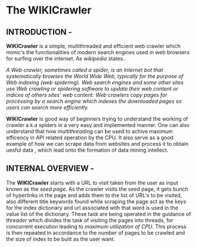 # The WIKICrawler
## INTRODUCTION -

**WIKICrawler** is a simple, multithreaded and efficient web crawler which mimic's the functionalities of modern search engines used in web browsers for surfing over the internet. As *wikipedia* states..

*A Web crawler, sometimes called a spider, is an Internet bot that systematically browses the World Wide Web, typically for the purpose of Web indexing (web spidering).
Web search engines and some other sites use Web crawling or spidering software to update their web content or indices of others sites' web content. Web crawlers copy pages for processing by a search engine which indexes the downloaded pages so users can search more efficiently.*


**WIKICrawler** is good way of beginners trying to understand the working of crawler a.k.a spiders in a very easy and implemented manner.
One can also understand that how *multithreading* can be used to achive maximum efficency in API related operation by the CPU.
It also serve as a good example of how we can scrape data from websites and process it to obtain uesful data , which lead onto the formation of data mining intellect.

## INTERNAL OVERVIEW -

The **WIKICrawler** starts with a URL to visit taken from the user as input known as the *seed page*. As the crawler visits the seed page, it gets bunch of hyperlinks in the page and adds them to the list of URL's to be visited, also different title keywords found while scraping the page act as the keys for the index dictionary and url associated with that word is used in the value list of the dictionary.
These task are being operated in the guidance of *threader* which divides the task of visiting the pages into threads, for concurrent execution leading to *maximum utilization of CPU*. This process is then repeated in accordance to the number of pages to be crawled and the size of index to be built as the user want.  

